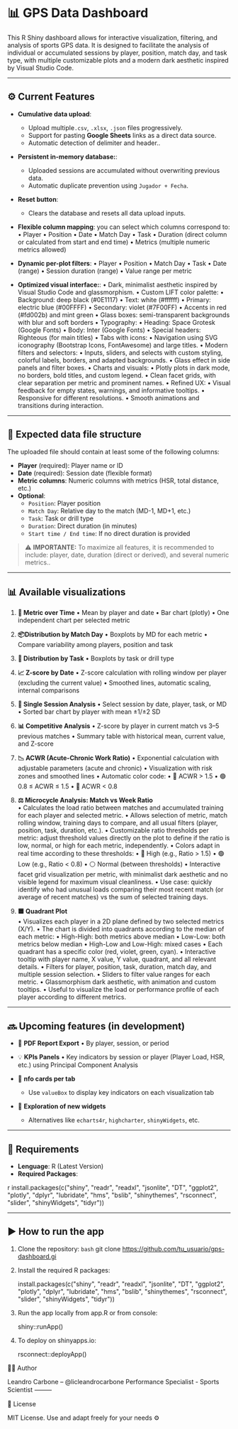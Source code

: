 # 📊 GPS Data Dashboard

This R Shiny dashboard allows for interactive visualization, filtering, and analysis of sports GPS data. It is designed to facilitate the analysis of individual or accumulated sessions by player, position, match day, and task type, with multiple customizable plots and a modern dark aesthetic inspired by Visual Studio Code.

---

## ⚙️ Current Features

- **Cumulative data upload**:
  - Upload multiple`.csv`, `.xlsx`, `.json` files progressively.
  - Support for pasting **Google Sheets** links as a direct data source.
  - Automatic detection of delimiter and header..

- **Persistent in-memory database:**:
  -	Uploaded sessions are accumulated without overwriting previous data.
  - Automatic duplicate prevention using  `Jugador + Fecha`.

- **Reset button**:
  - Clears the database and resets all data upload inputs.

- **Flexible column mapping**: you can select which columns correspond to:
  •	Player
	•	Position
	•	Date
	•	Match Day
	•	Task
	•	Duration (direct column or calculated from start and end time)
	•	Metrics (multiple numeric metrics allowed)

- **Dynamic per-plot filters**:
  •	Player
	•	Position
	•	Match Day
	•	Task
	•	Date (range)
	•	Session duration (range)
	•	Value range per metric

- **Optimized visual interface:**:
  	•	Dark, minimalist aesthetic inspired by Visual Studio Code and glassmorphism.
	•	Custom LIFT color palette:
	•	Background: deep black (#0E1117)
	•	Text: white (#ffffff)
	•	Primary: electric blue (#00FFFF)
	•	Secondary: violet (#7F00FF)
	•	Accents in red (#fd002b) and mint green
	•	Glass boxes: semi-transparent backgrounds with blur and soft borders
	•	Typography:
	•	Heading: Space Grotesk (Google Fonts)
	•	Body: Inter (Google Fonts)
	•	Special headers: Righteous (for main titles)
	•	Tabs with icons:
	•	Navigation using SVG iconography (Bootstrap Icons, FontAwesome) and large titles.
	•	Modern filters and selectors:
	•	Inputs, sliders, and selects with custom styling, colorful labels, borders, and adapted backgrounds.
	•	Glass effect in side panels and filter boxes.
	•	Charts and visuals:
	•	Plotly plots in dark mode, no borders, bold titles, and custom legend.
	•	Clean facet grids, with clear separation per metric and prominent names.
	•	Refined UX:
	•	Visual feedback for empty states, warnings, and informative tooltips.
	•	Responsive for different resolutions.
	•	Smooth animations and transitions during interaction.
	
---

## 📁  Expected data file structure

The uploaded file should contain at least some of the following columns:

- **Player** (required): Player name or ID
- **Date** (required): Session date (flexible format)
- **Metric columns**: Numeric columns with metrics (HSR, total distance, etc.)
- **Optional**:
  - `Position`: Player position
  - `Match Day`: Relative day to the match (MD-1, MD+1, etc.)
  - `Task`: Task or drill type
  - `Duration`: Direct duration (in minutes)
  - `Start time / End time`: If no direct duration is provided

> ⚠️ **IMPORTANTE:** To maximize all features, it is recommended to include: player, date, duration (direct or derived), and several numeric metrics..

---

## 📊 Available visualizations

1. **📅 Metric over Time**
  •	Mean by player and date
	•	Bar chart (plotly)
	•	One independent chart per selected metric

2. **📦Distribution by Match Day**
   •	Boxplots by MD for each metric
	 •	Compare variability among players, position and task

3. **🧪 Distribution by Task**
	 •	Boxplots by task or drill type

4. **📈 Z-score by Date**
   •	Z-score calculation with rolling window per player (excluding the current value)
	 •	Smoothed lines, automatic scaling, internal comparisons

5. **🧪  Single Session Analysis**
   •	Select session by date, player, task, or MD
	 •	Sorted bar chart by player with mean ±1/±2 SD

6. **📊 Competitive Analysis**
   •	Z-score by player in current match vs 3–5 previous matches
   •	Summary table with historical mean, current value, and Z-score

7. **📉 ACWR (Acute-Chronic Work Ratio)**
  •	Exponential calculation with adjustable parameters (acute and chronic)
	•	Visualization with risk zones and smoothed lines
	•	Automatic color code:
	  •	🔴 ACWR > 1.5
	  •	🟢 0.8 ≤ ACWR ≤ 1.5
	  •	🔴 ACWR < 0.8
     
8. **⚖️ Microcycle Analysis: Match vs Week Ratio**  
  •	Calculates the load ratio between matches and accumulated training for each player and selected metric.
	•	Allows selection of metric, match rolling window, training days to compare, and all usual filters (player, position, task, duration, etc.).
	•	Customizable ratio thresholds per metric: adjust threshold values directly on the plot to define if the ratio is low, normal, or high for each metric, independently.
	•	Colors adapt in real time according to these thresholds:
	  •	🔴 High (e.g., Ratio > 1.5)
	  •	🟢 Low (e.g., Ratio < 0.8)
	  •	⚪ Normal (between thresholds)
	•	Interactive facet grid visualization per metric, with minimalist dark aesthetic and no visible legend for maximum visual cleanliness.
	•	Use case: quickly identify who had unusual loads comparing their most recent match (or average of recent matches) vs the sum of selected training days.

8. **🟦 Quadrant Plot**  
  •	Visualizes each player in a 2D plane defined by two selected metrics (X/Y).
	•	The chart is divided into quadrants according to the median of each metric:
	  •	High-High: both metrics above median
	  •	Low-Low: both metrics below median
	  •	High-Low and Low-High: mixed cases
	•	Each quadrant has a specific color (red, violet, green, cyan).
	•	Interactive tooltip with player name, X value, Y value, quadrant, and all relevant details.
	•	Filters for player, position, task, duration, match day, and multiple session selection.
	•	Sliders to filter value ranges for each metric.
	•	Glassmorphism dark aesthetic, with animation and custom tooltips.
	•	Useful to visualize the load or performance profile of each player according to different metrics.

---

## 🔜 Upcoming features (in development)

- 🧾 **PDF Report Export**
	•	By player, session, or period

- 💡 **KPIs Panels**
  	•	Key indicators by session or player (Player Load, HSR, etc.) using Principal Component Analysis

- 🎯 **nfo cards per tab**
  - Use  `valueBox` to display key indicators on each visualization tab

- 🧩 **Exploration of new widgets**
  - Alternatives like `echarts4r`, `highcharter`, `shinyWidgets`, etc.

---

## 🧠 Requirements

- **Lenguage**: R (Latest Version)
- **Required Packages**:

r
install.packages(c("shiny", "readr", "readxl", "jsonlite", "DT", "ggplot2", 
                   "plotly", "dplyr", "lubridate", "hms", "bslib", 
                   "shinythemes", "rsconnect", "slider", "shinyWidgets", "tidyr"))

---

## ▶️ How to run the app

1. Clone the repository:
`bash`
git clone https://github.com/tu_usuario/gps-dashboard.gi

2.	Install the required R packages:

     install.packages(c("shiny", "readr", "readxl", "jsonlite", "DT", "ggplot2", 
                   "plotly", "dplyr", "lubridate", "hms", "bslib", 
                   "shinythemes", "rsconnect", "slider", "shinyWidgets", "tidyr"))
       
3.	Run the app locally from app.R or from console: 

    shiny::runApp()
    
4.	To deploy on shinyapps.io:

    rsconnect::deployApp()

👨‍💻 Author

Leandro Carbone – @licleandrocarbone
Performance Specialist - Sports Scientist
⸻

📎 License

MIT License. Use and adapt freely for your needs ⚙️